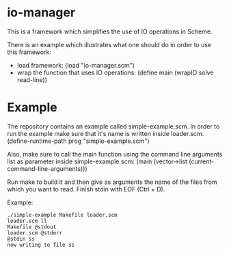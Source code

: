 io-manager
==========

This is a framework which simplifies the use of IO operations in Scheme.

There is an example which illustrates what one should do in order to use this framework:

- load framework: (load "io-manager.scm")
- wrap the function that uses IO operations: (define main (wrapIO solve read-line))


Example
=======

The repository contains an example called simple-example.scm. 
In order to run the example make sure that it's name is written inside loader.scm:
    (define-runtime-path prog "simple-example.scm")

Also, make sure to call the main function using the command line arguments list as 
parameter inside simple-example.scm: 
    (main (vector->list (current-command-line-arguments)))

Run make to build it and then give as arguments the name of the files from which you want 
to read. Finish stdin with EOF (Ctrl + D).

Example:

    ./simple-example Makefile loader.scm 
    loader.scm ll 
    Makefile @stdout
    loader.scm @stderr
    @stdin ss
    now writing to file ss

